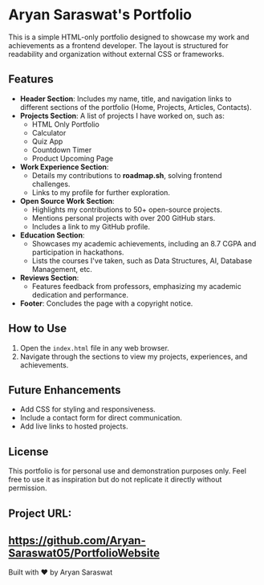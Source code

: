 # Aryan Saraswat's Portfolio

This is a simple HTML-only portfolio designed to showcase my work and achievements as a frontend developer. The layout is structured for readability and organization without external CSS or frameworks.

## Features

- **Header Section**: Includes my name, title, and navigation links to different sections of the portfolio (Home, Projects, Articles, Contacts).
- **Projects Section**: A list of projects I have worked on, such as:
  - HTML Only Portfolio
  - Calculator
  - Quiz App
  - Countdown Timer
  - Product Upcoming Page
- **Work Experience Section**: 
  - Details my contributions to **roadmap.sh**, solving frontend challenges.
  - Links to my profile for further exploration.
- **Open Source Work Section**: 
  - Highlights my contributions to 50+ open-source projects.
  - Mentions personal projects with over 200 GitHub stars.
  - Includes a link to my GitHub profile.
- **Education Section**:
  - Showcases my academic achievements, including an 8.7 CGPA and participation in hackathons.
  - Lists the courses I've taken, such as Data Structures, AI, Database Management, etc.
- **Reviews Section**:
  - Features feedback from professors, emphasizing my academic dedication and performance.
- **Footer**: Concludes the page with a copyright notice.



## How to Use

1. Open the `index.html` file in any web browser.
2. Navigate through the sections to view my projects, experiences, and achievements.

## Future Enhancements

- Add CSS for styling and responsiveness.
- Include a contact form for direct communication.
- Add live links to hosted projects.

## License

This portfolio is for personal use and demonstration purposes only. Feel free to use it as inspiration but do not replicate it directly without permission.
## Project URL: 
https://github.com/Aryan-Saraswat05/PortfolioWebsite
---

Built with ❤️ by Aryan Saraswat
